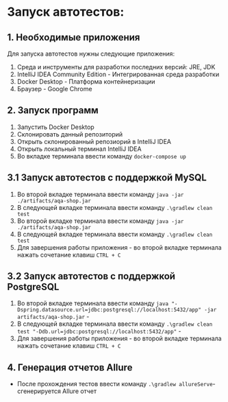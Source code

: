# Запуск автотестов:

## 1. Необходимые приложения

Для запуска автотестов нужны следующие приложения:

1. Среда и инструменты для разработки последних версий: JRE, JDK
2. IntelliJ IDEA Community Edition - Интегрированная среда разработки
3. Docker Desktop - Платформа контейнеризации
4. Браузер - Google Chrome

## 2. Запуск программ

1. Запустить Docker Desktop
2. Склонировать данный репозиторий
3. Открыть склонированный репозиорий в IntelliJ IDEA
4. Открыть локальный терминал IntelliJ IDEA
5. Во вкладке терминала ввести команду `docker-compose up`

## 3.1 Запуск автотестов с поддержкой MySQL

1. Во второй вкладке терминала ввести команду `java -jar ./artifacts/aqa-shop.jar`
2. В следующей вкладке терминала ввести команду `.\gradlew clean test`
1. Во второй вкладке терминала ввести команду `java -jar ./artifacts/aqa-shop.jar` 
2. В следующей вкладке терминала ввести команду `.\gradlew clean test` 
3. Для завершения работы приложения - во второй вкладке терминала нажать сочетание клавиш `CTRL + C`

## 3.2 Запуск автотестов с поддержкой PostgreSQL

1. Во второй вкладке терминала ввести
   команду `java "-Dspring.datasource.url=jdbc:postgresql://localhost:5432/app" -jar artifacts/aqa-shop.jar` -
2. В следующей вкладке терминала ввести команду `.\gradlew clean test "-Ddb.url=jdbc:postgresql://localhost:5432/app"` -
3. Для завершения работы приложения - во второй вкладке терминала нажать сочетание клавиш `CTRL + C`

## 4. Генерация отчетов Allure

- После прохождения тестов ввести команду `.\gradlew allureServe`- сгенерируется Allure
  отчет
